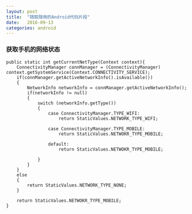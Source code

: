 ```yaml
---
layout: post
title:  "随取随用的Android代码片段"
date:   2016-09-13
categories: android
---
```


### 获取手机的网络状态

    public static int getCurrentNetType(Context context){
        ConnectivityManager connManager = (ConnectivityManager) context.getSystemService(Context.CONNECTIVITY_SERVICE);
        if(connManager.getActiveNetworkInfo().isAvailable())
        {
            NetworkInfo networkInfo = connManager.getActiveNetworkInfo();
            if(networkInfo != null)
            {
                switch (networkInfo.getType())
                {
                    case ConnectivityManager.TYPE_WIFI:
                        return StaticValues.NETWORK_TYPE_WIFI;

                    case ConnectivityManager.TYPE_MOBILE:
                        return StaticValues.NETWOKR_TYPE_MOBILE;

                    default:
                        return StaticValues.NETWOKR_TYPE_MOBILE;

                }
            }
        }
        else
        {
            return StaticValues.NETWORK_TYPE_NONE;
        }

        return StaticValues.NETWOKR_TYPE_MOBILE;
    }